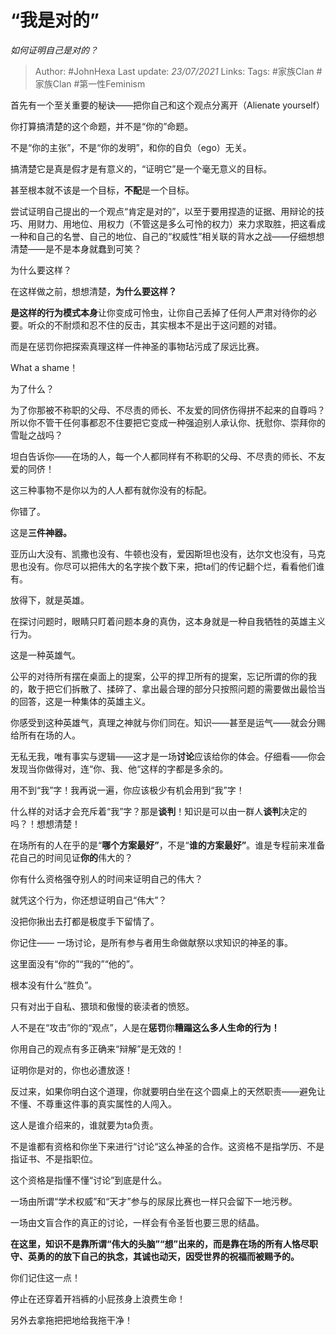 # “我是对的”
*如何证明自己是对的？*

> Author: #JohnHexa
Last update: *23/07/2021* 
Links:
Tags:  #家族Clan #家族Clan #第一性Feminism



首先有一个至关重要的秘诀——把你自己和这个观点分离开（Alienate yourself）

你打算搞清楚的这个命题，并不是“你的”命题。

不是“你的主张”，不是“你的发明”，和你的自负（ego）无关。

搞清楚它是真是假才是有意义的，“证明它”是一个毫无意义的目标。

甚至根本就不该是一个目标，**不配**是一个目标。

尝试证明自己提出的一个观点“肯定是对的”，以至于要用捏造的证据、用辩论的技巧、用财力、用地位、用权力（不管这是多么可怜的权力）来力求取胜，把这看成一种和自己的名誉、自己的地位、自己的“权威性”相关联的背水之战——仔细想想清楚——是不是本身就蠢到可笑？

为什么要这样？

在这样做之前，想想清楚，**为什么要这样？**

**是这样的行为模式本身**让你变成可怜虫，让你自己丢掉了任何人严肃对待你的必要。听众的不耐烦和忍不住的反击，其实根本不是出于这问题的对错。

而是在惩罚你把探索真理这样一件神圣的事物玷污成了尿远比赛。

What a shame！

为了什么？

为了你那被不称职的父母、不尽责的师长、不友爱的同侪伤得拼不起来的自尊吗？所以你不管干任何事都忍不住要把它变成一种强迫别人承认你、抚慰你、崇拜你的雪耻之战吗？

坦白告诉你——在场的人，每一个人都同样有不称职的父母、不尽责的师长、不友爱的同侪！

这三种事物不是你以为的人人都有就你没有的标配。

你错了。

这是**三件神器。**

亚历山大没有、凯撒也没有、牛顿也没有，爱因斯坦也没有，达尔文也没有，马克思也没有。你尽可以把伟大的名字挨个数下来，把ta们的传记翻个烂，看看他们谁有。

放得下，就是英雄。

在探讨问题时，眼睛只盯着问题本身的真伪，这本身就是一种自我牺牲的英雄主义行为。

这是一种英雄气。

公平的对待所有摆在桌面上的提案，公平的捍卫所有的提案，忘记所谓的你的我的，敢于把它们拆散了、揉碎了、拿出最合理的部分只按照问题的需要做出最恰当的回答，这是一种集体的英雄主义。

你感受到这种英雄气，真理之神就与你们同在。知识——甚至是运气——就会分赐给所有在场的人。

无私无我，唯有事实与逻辑——这才是一场**讨论**应该给你的体会。仔细看——你会发现当你做得对，连“你、我、他“这样的字都是多余的。

用不到“我”字！我再说一遍，你应该极少有机会用到“我”字！

什么样的对话才会充斥着“我”字？那是**谈判**！知识是可以由一群人**谈判**决定的吗？！想想清楚！

在场所有的人在乎的是“**哪个方案最好”**，不是“**谁的方案最好”**。谁是专程前来准备花自己的时间见证**你的**伟大的？

你有什么资格强夺别人的时间来证明自己的伟大？

就凭这个行为，你还想证明自己“伟大”？

没把你揪出去打都是极度手下留情了。

你记住—— 一场讨论，是所有参与者用生命做献祭以求知识的神圣的事。

这里面没有“你的”“我的”“他的”。

根本没有什么“胜负”。

只有对出于自私、猥琐和傲慢的亵渎者的愤怒。

人不是在“攻击”你的“观点”，人是在**惩罚**你**糟蹋这么多人生命的行为！**

你用自己的观点有多正确来“辩解”是无效的！

证明你是对的，你也必遭放逐！

反过来，如果你明白这个道理，你就要明白坐在这个圆桌上的天然职责——避免让不懂、不尊重这件事的真实属性的人闯入。

这人是谁介绍来的，谁就要为ta负责。

不是谁都有资格和你坐下来进行“讨论“这么神圣的合作。这资格不是指学历、不是指证书、不是指职位。

这个资格是指懂不懂“讨论”到底是什么。

一场由所谓“学术权威”和“天才”参与的尿尿比赛也一样只会留下一地污秽。

一场由文盲合作的真正的讨论，一样会有令圣哲也要三思的结晶。

**在这里，知识不是靠所谓“伟大的头脑”“想”出来的，而是靠在场的所有人恪尽职守、英勇的的放下自己的执念，其诚也动天，因受世界的祝福而被赐予的。**

你们记住这一点！

停止在还穿着开裆裤的小屁孩身上浪费生命！

另外去拿拖把把地给我拖干净！



